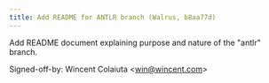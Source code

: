 ```yaml
---
title: Add README for ANTLR branch (Walrus, b8aa77d)
---
```


Add README document explaining purpose and nature of the "antlr" branch.

Signed-off-by: Wincent Colaiuta &lt;win@wincent.com&gt;
